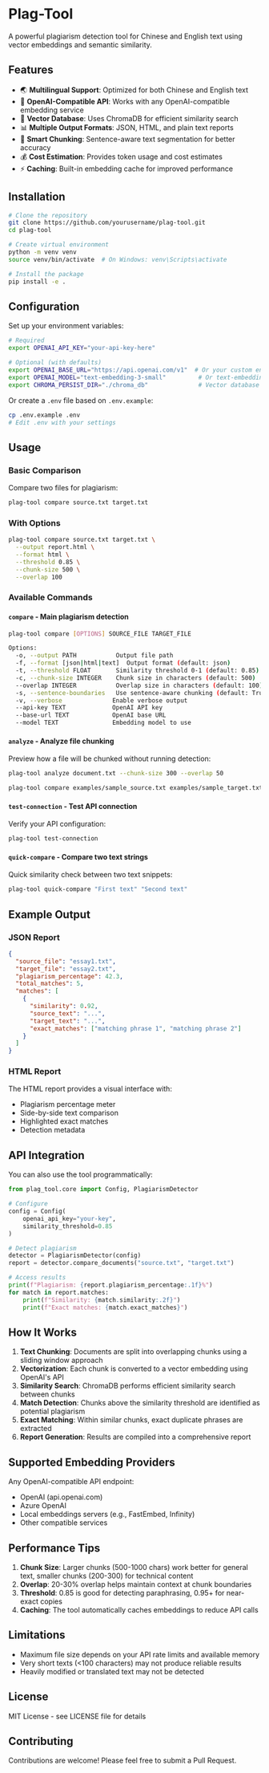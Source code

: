 # Plag-Tool

A powerful plagiarism detection tool for Chinese and English text using vector embeddings and semantic similarity.

## Features

- 🌏 **Multilingual Support**: Optimized for both Chinese and English text
- 🔌 **OpenAI-Compatible API**: Works with any OpenAI-compatible embedding service
- 💾 **Vector Database**: Uses ChromaDB for efficient similarity search
- 📊 **Multiple Output Formats**: JSON, HTML, and plain text reports
- 🎯 **Smart Chunking**: Sentence-aware text segmentation for better accuracy
- 💰 **Cost Estimation**: Provides token usage and cost estimates
- ⚡ **Caching**: Built-in embedding cache for improved performance

## Installation

```bash
# Clone the repository
git clone https://github.com/yourusername/plag-tool.git
cd plag-tool

# Create virtual environment
python -m venv venv
source venv/bin/activate  # On Windows: venv\Scripts\activate

# Install the package
pip install -e .
```

## Configuration

Set up your environment variables:

```bash
# Required
export OPENAI_API_KEY="your-api-key-here"

# Optional (with defaults)
export OPENAI_BASE_URL="https://api.openai.com/v1"  # Or your custom endpoint
export OPENAI_MODEL="text-embedding-3-small"         # Or text-embedding-3-large
export CHROMA_PERSIST_DIR="./chroma_db"              # Vector database location
```

Or create a `.env` file based on `.env.example`:

```bash
cp .env.example .env
# Edit .env with your settings
```

## Usage

### Basic Comparison

Compare two files for plagiarism:

```bash
plag-tool compare source.txt target.txt
```

### With Options

```bash
plag-tool compare source.txt target.txt \
  --output report.html \
  --format html \
  --threshold 0.85 \
  --chunk-size 500 \
  --overlap 100
```

### Available Commands

#### `compare` - Main plagiarism detection

```bash
plag-tool compare [OPTIONS] SOURCE_FILE TARGET_FILE

Options:
  -o, --output PATH           Output file path
  -f, --format [json|html|text]  Output format (default: json)
  -t, --threshold FLOAT       Similarity threshold 0-1 (default: 0.85)
  -c, --chunk-size INTEGER    Chunk size in characters (default: 500)
  --overlap INTEGER           Overlap size in characters (default: 100)
  -s, --sentence-boundaries   Use sentence-aware chunking (default: True)
  -v, --verbose              Enable verbose output
  --api-key TEXT             OpenAI API key
  --base-url TEXT            OpenAI base URL
  --model TEXT               Embedding model to use
```

#### `analyze` - Analyze file chunking

Preview how a file will be chunked without running detection:

```bash
plag-tool analyze document.txt --chunk-size 300 --overlap 50

plag-tool compare examples/sample_source.txt examples/sample_target.txt -t 0.75
```

#### `test-connection` - Test API connection

Verify your API configuration:

```bash
plag-tool test-connection
```

#### `quick-compare` - Compare two text strings

Quick similarity check between two text snippets:

```bash
plag-tool quick-compare "First text" "Second text"
```

## Example Output

### JSON Report
```json
{
  "source_file": "essay1.txt",
  "target_file": "essay2.txt",
  "plagiarism_percentage": 42.3,
  "total_matches": 5,
  "matches": [
    {
      "similarity": 0.92,
      "source_text": "...",
      "target_text": "...",
      "exact_matches": ["matching phrase 1", "matching phrase 2"]
    }
  ]
}
```

### HTML Report
The HTML report provides a visual interface with:
- Plagiarism percentage meter
- Side-by-side text comparison
- Highlighted exact matches
- Detection metadata

## API Integration

You can also use the tool programmatically:

```python
from plag_tool.core import Config, PlagiarismDetector

# Configure
config = Config(
    openai_api_key="your-key",
    similarity_threshold=0.85
)

# Detect plagiarism
detector = PlagiarismDetector(config)
report = detector.compare_documents("source.txt", "target.txt")

# Access results
print(f"Plagiarism: {report.plagiarism_percentage:.1f}%")
for match in report.matches:
    print(f"Similarity: {match.similarity:.2f}")
    print(f"Exact matches: {match.exact_matches}")
```

## How It Works

1. **Text Chunking**: Documents are split into overlapping chunks using a sliding window approach
2. **Vectorization**: Each chunk is converted to a vector embedding using OpenAI's API
3. **Similarity Search**: ChromaDB performs efficient similarity search between chunks
4. **Match Detection**: Chunks above the similarity threshold are identified as potential plagiarism
5. **Exact Matching**: Within similar chunks, exact duplicate phrases are extracted
6. **Report Generation**: Results are compiled into a comprehensive report

## Supported Embedding Providers

Any OpenAI-compatible API endpoint:
- OpenAI (api.openai.com)
- Azure OpenAI
- Local embeddings servers (e.g., FastEmbed, Infinity)
- Other compatible services

## Performance Tips

1. **Chunk Size**: Larger chunks (500-1000 chars) work better for general text, smaller chunks (200-300) for technical content
2. **Overlap**: 20-30% overlap helps maintain context at chunk boundaries
3. **Threshold**: 0.85 is good for detecting paraphrasing, 0.95+ for near-exact copies
4. **Caching**: The tool automatically caches embeddings to reduce API calls

## Limitations

- Maximum file size depends on your API rate limits and available memory
- Very short texts (<100 characters) may not produce reliable results
- Heavily modified or translated text may not be detected

## License

MIT License - see LICENSE file for details

## Contributing

Contributions are welcome! Please feel free to submit a Pull Request.
